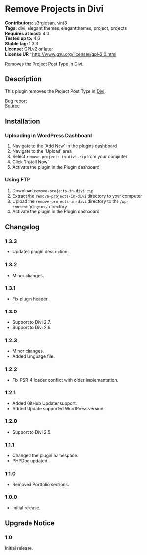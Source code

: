 # Remove Projects in Divi #
**Contributors:** s3rgiosan, vint3    
**Tags:** divi, elegant themes, elegantthemes, project, projects    
**Requires at least:** 4.0    
**Tested up to:** 4.6    
**Stable tag:** 1.3.3    
**License:** GPLv2 or later    
**License URI:** http://www.gnu.org/licenses/gpl-2.0.html    

Removes the Project Post Type in Divi.

## Description ##

This plugin removes the Project Post Type in [Divi](http://www.elegantthemes.com/gallery/divi/).  

[Bug report](https://github.com/vint3creative/remove-projects-in-divi/issues)  
[Source](https://github.com/vint3creative/remove-projects-in-divi)  

## Installation ##

### Uploading in WordPress Dashboard ###

1. Navigate to the 'Add New' in the plugins dashboard
2. Navigate to the 'Upload' area
3. Select `remove-projects-in-divi.zip` from your computer
4. Click 'Install Now'
5. Activate the plugin in the Plugin dashboard

### Using FTP ###

1. Download `remove-projects-in-divi.zip`
2. Extract the `remove-projects-in-divi` directory to your computer
3. Upload the `remove-projects-in-divi` directory to the `/wp-content/plugins/` directory
4. Activate the plugin in the Plugin dashboard

## Changelog ##

### 1.3.3 ###
* Updated plugin description. 

### 1.3.2 ###
* Minor changes. 

### 1.3.1 ###
* Fix plugin header. 

### 1.3.0 ###
* Support to Divi 2.7.
* Support to Divi 2.6. 

### 1.2.3 ###
* Minor changes.  
* Added language file. 

### 1.2.2 ###
* Fix PSR-4 loader conflict with older implementation.  

### 1.2.1 ###
* Added GitHub Updater support.  
* Added Update supported WordPress version.  

### 1.2.0 ###
* Support to Divi 2.5.  

### 1.1.1 ###
* Changed the plugin namespace.  
* PHPDoc updated.  

### 1.1.0 ###
* Removed Portfolio sections.  

### 1.0.0 ###
* Initial release.  

## Upgrade Notice ##

### 1.0 ###
Initial release.  

